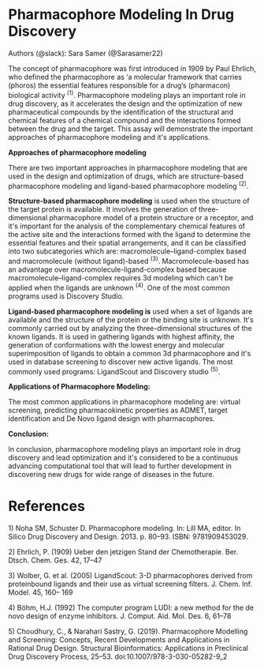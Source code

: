 # Pharmacophore Modeling In Drug Discovery
Authors (@slack): Sara Samer (@Sarasamer22)
 
The concept of pharmacophore was first introduced in 1909 by Paul Ehrlich, who defined the pharmacophore as ‘a molecular framework that carries (phoros) the essential features responsible for a drug’s (pharmacon) biological activity <sup>(1)</sup>. Pharmacophore modeling plays an important role in drug discovery, as it accelerates the design and the optimization of new pharmaceutical compounds by the identification of the structural and chemical features of a chemical compound and the interactions formed between the drug and the target. This assay will demonstrate the important approaches of pharmacophore modeling and it's applications.

**Approaches of pharmacophore modeling**

There are two important approaches in pharmacophore modeling that are used in the design and optimization of drugs, which are structure-based pharmacophore modeling and ligand-based pharmacophore modeling <sup>(2)</sup>.<sup> </sup>

**Structure-based pharmacophore modeling** is used when the structure of the target protein is available. It involves the generation of three-dimensional pharmacophore model of a protein structure or a receptor, and it's important for the analysis of the complementary chemical features of the active site and the interactions formed with the ligand to determine the essential features and their spatial arrangements, and it can be classified into two subcategories which are: macromolecule–ligand-complex based and macromolecule (without ligand)-based <sup>(3)</sup>. Macromolecule-based has an advantage over macromolecule-ligand-complex based because macromolecule–ligand-complex requires 3d modeling which can't be applied when the ligands are unknown <sup>(4)</sup>. One of the most common programs used is Discovery Studio.

**Ligand-based pharmacophore modeling is** used when a set of ligands are available and the structure of the protein or the binding site is unknown. It's commonly carried out by analyzing the three-dimensional structures of the known ligands. It is used in gathering ligands with highest affinity, the generation of conformations with the lowest energy and molecular superimposition of ligands to obtain a common 3d pharmacophore and it's used in database screening to discover new active ligands. The most commonly used programs: LigandScout and Discovery studio <sup>(5)</sup>.

 
**Applications of Pharmacophore Modeling:**

The most common applications in pharmacophore modeling are: virtual screening, predicting pharmacokinetic properties as ADMET, target identification and De Novo ligand design with pharmacophores.
 
**Conclusion:**

In conclusion, pharmacophore modeling plays an important role in drug discovery and lead optimization and it's considered to be a continuous advancing computational tool that will lead to further development in discovering new drugs for wide range of diseases in the future.
 
# References
1\) Noha SM, Schuster D. Pharmacophore modeling. In: Lill MA, editor. In Silico Drug Discovery and Design. 2013. p. 80–93. ISBN: 9781909453029.

2\) Ehrlich, P. (1909) Ueber den jetzigen Stand der Chemotherapie. Ber. Dtsch. Chem. Ges. 42, 17–47

3\) Wolber, G. et al. (2005) LigandScout: 3-D pharmacophores derived from proteinbound ligands and their use as virtual screening filters. J. Chem. Inf. Model. 45, 160– 169

4\) Böhm, H.J. (1992) The computer program LUDI: a new method for the de novo design of enzyme inhibitors. J. Comput. Aid. Mol. Des. 6, 61–78

5\) Choudhury, C., & Narahari Sastry, G. (2019). Pharmacophore Modelling and Screening: Concepts, Recent Developments and Applications in Rational Drug Design. Structural Bioinformatics: Applications in Preclinical Drug Discovery Process, 25–53. doi:10.1007/978-3-030-05282-9\_2
